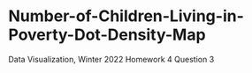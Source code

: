 # Number-of-Children-Living-in-Poverty-Dot-Density-Map

Data Visualization, Winter 2022
Homework 4
Question 3
